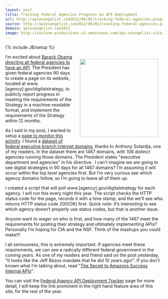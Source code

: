 ```yaml
---
layout: post
title: Tracking Federal Agencies Progress on API Deployment
url: http://apievangelist.com2012/06/02/tracking-federal-agencies-progress-on-api-deployment/
source: http://apievangelist.com2012/06/02/tracking-federal-agencies-progress-on-api-deployment/
domain: apievangelist.com2012
image: http://kinlane-productions.s3.amazonaws.com/api-evangelist-site/blog/Track-Federal-Agency-API.png
---
```

{% include JB/setup %}
<p><a title="Federal Agency API Deployment Tracker" href="/federal_government.php"><img style="padding: 15px;" src="http://kinlane-productions.s3.amazonaws.com/api-evangelist/federal-government/Track-Federal-Agency-API.png" alt="" width="250" align="right" /></a></p>
<p>I&rsquo;m excited about <a title="Barack Obama directing all federal agencies to have an API" href="http://blog.apievangelist.com/2012/06/01/barak-obama-directs-all-federal-agencies-to-have-an-api/">Barack Obama directing all federal agencies to have an API</a>.   The President has given federal agencies 90 days to create a page on its website, located at www.[agency].gov/digitalstrategy, to publicly report progress in meeting the requirements of the Strategy in a machine-readable format, and implement the requirements of the Strategy within 12 months.</p>
<p>As I said in my post, I wanted to setup a <a title="page to monitor this activity" href="/federal_government.php">page to monitor this activity</a>.  I found a <a href="https://explore.data.gov/Federal-Government-Finances-and-Employment/Federal-Executive-Branch-Internet-Domains/k9h8-e98h">dataset of federal executive branch Internet domains</a>, thanks to Anthony Sutardja, one of my readers. In the dataset there are 1467 domains, with 106 distinct agencies running those domains.  The President states "executive department and agencies" in his directive. &nbsp;I can&rsquo;t imagine we are going to see digital strategies in 90 days for all 1467 domains?  I&rsquo;m assuming it will occur within the top level agencies first.  But I&rsquo;m very curious see which agency domains follow, so I&rsquo;m going to leave all of them up.</p>
<p>I created a script that will poll www.[agency].gov/digitalstrategy for each agency.  I will run this every night this year.  The script checks the HTTP status code for the page, records it with a time stamp, and the we&rsquo;ll see who returns HTTP status code 200(OK) first.  Quick note:  It&rsquo;s interesting to see which agency doesn&rsquo;t properly use status codes, but that is another issue.</p>
<p>Anyone want to wager on who is first, and how many of the 1467 meet the requirements for posting their strategy and ultimately implementing APIs?  Personally I&rsquo;m hoping for CIA and the NSF.  Think of the mashups you could make!!!</p>
<p>I all seriousness, this is extremely important.  If agencies meet these requirements, we can see a radically different federal government in the coming years.  As one of my readers and friend said on the post yesterday, "It looks like the Jeff Bezos mandate that he did 10 years ago!". If you don&rsquo;t known what I&rsquo;m talking about, read "<a title="The Secret to Amazons Success, APIs" href="http://blog.apievangelist.com/2012/01/12/the-secret-to-amazons-success-internal-apis/">The Secret to Amazons Success Internal APIs</a>&rdquo;.</p>
<p>You can visit the <a title="Federal Agency API Deployment Tracker" href="/federal_government.php">Federal Agency API Deployment Tracker</a> page for more detail, I will keep the link prominent in the right hand feature area of this site, for the rest of the year.</p>
